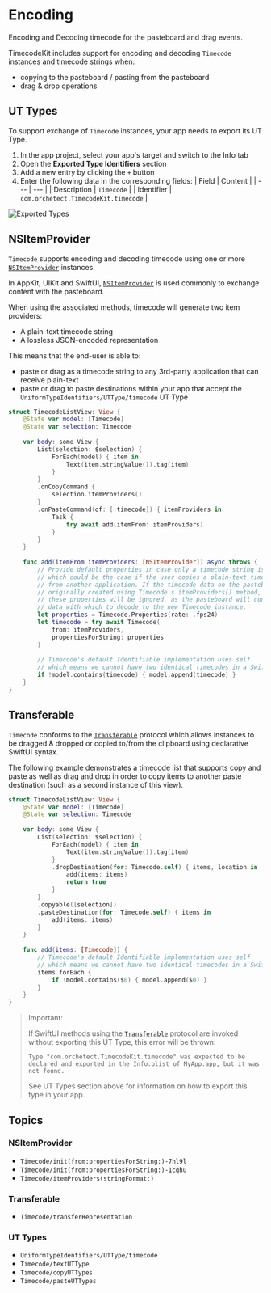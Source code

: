 # Encoding

Encoding and Decoding timecode for the pasteboard and drag events.

TimecodeKit includes support for encoding and decoding ``Timecode`` instances and timecode strings when:

- copying to the pasteboard / pasting from the pasteboard
- drag & drop operations

## UT Types

To support exchange of ``Timecode`` instances, your app needs to export its UT Type.

1. In the app project, select your app's target and switch to the Info tab
2. Open the **Exported Type Identifiers** section
3. Add a new entry by clicking the `+` button
4. Enter the following data in the corresponding fields:
   | Field | Content |
   | --- | --- |
   | Description | `Timecode` |
   | Identifier | `com.orchetect.TimecodeKit.timecode` |

![Exported Types](app-target-exported-types.png)

## NSItemProvider

``Timecode`` supports encoding and decoding timecode using one or more [`NSItemProvider`](https://developer.apple.com/documentation/foundation/nsitemprovider) instances.

In AppKit, UIKit and SwiftUI, [`NSItemProvider`](https://developer.apple.com/documentation/foundation/nsitemprovider) is used commonly to exchange content with the pasteboard.

When using the associated methods, timecode will generate two item providers:
- A plain-text timecode string
- A lossless JSON-encoded representation

This means that the end-user is able to:
- paste or drag as a timecode string to any 3rd-party application that can receive plain-text
- paste or drag to paste destinations within your app that accept the ``UniformTypeIdentifiers/UTType/timecode`` UT Type

```swift
struct TimecodeListView: View {
    @State var model: [Timecode]
    @State var selection: Timecode
    
    var body: some View {
        List(selection: $selection) {
            ForEach(model) { item in
                Text(item.stringValue()).tag(item)
            }
        }
        .onCopyCommand {
            selection.itemProviders()
        }
        .onPasteCommand(of: [.timecode]) { itemProviders in
            Task {
                try await add(itemFrom: itemProviders)
            }
        }
    }
    
    func add(itemFrom itemProviders: [NSItemProvider]) async throws {
        // Provide default properties in case only a timecode string is present,
        // which could be the case if the user copies a plain-text timecode string
        // from another application. If the timecode data on the pasteboard was
        // originally created using Timecode's itemProviders() method, then
        // these properties will be ignored, as the pasteboard will contain lossless
        // data with which to decode to the new Timecode instance.
        let properties = Timecode.Properties(rate: .fps24)
        let timecode = try await Timecode(
            from: itemProviders,
            propertiesForString: properties
        )
        
        // Timecode's default Identifiable implementation uses self
        // which means we cannot have two identical timecodes in a SwiftUI array
        if !model.contains(timecode) { model.append(timecode) }
    }
}
```

## Transferable

``Timecode`` conforms to the [`Transferable`](https://developer.apple.com/documentation/coretransferable/transferable) protocol which allows instances to be dragged & dropped or copied to/from the clipboard using declarative SwiftUI syntax.

The following example demonstrates a timecode list that supports copy and paste as well as drag and drop in order to copy items to another paste destination (such as a second instance of this view).

```swift
struct TimecodeListView: View {
    @State var model: [Timecode]
    @State var selection: Timecode
    
    var body: some View {
        List(selection: $selection) {
            ForEach(model) { item in
                Text(item.stringValue()).tag(item)
            }
            .dropDestination(for: Timecode.self) { items, location in
                add(items: items)
                return true
            }
        }
        .copyable([selection])
        .pasteDestination(for: Timecode.self) { items in
            add(items: items)
        }
    }
    
    func add(items: [Timecode]) {
        // Timecode's default Identifiable implementation uses self
        // which means we cannot have two identical timecodes in a SwiftUI array
        items.forEach {
            if !model.contains($0) { model.append($0) }
        }
    }
}
```

> Important:
>
> If SwiftUI methods using the [`Transferable`](https://developer.apple.com/documentation/coretransferable/transferable) protocol are invoked without exporting this UT Type, this error will be thrown:
> 
> `Type "com.orchetect.TimecodeKit.timecode" was expected to be declared and exported in the Info.plist of MyApp.app, but it was not found.`
> 
> See UT Types section above for information on how to export this type in your app. 

## Topics

### NSItemProvider

- ``Timecode/init(from:propertiesForString:)-7hl9l``
- ``Timecode/init(from:propertiesForString:)-1cqhu``
- ``Timecode/itemProviders(stringFormat:)``

### Transferable

- ``Timecode/transferRepresentation``

### UT Types

- ``UniformTypeIdentifiers/UTType/timecode``
- ``Timecode/textUTType``
- ``Timecode/copyUTTypes``
- ``Timecode/pasteUTTypes``
